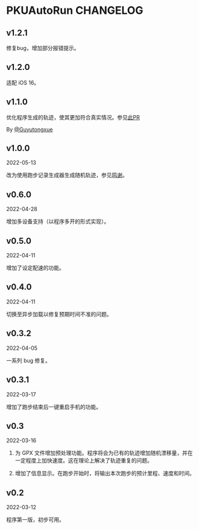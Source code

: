 # PKUAutoRun CHANGELOG

## v1.2.1

修复bug，增加部分报错提示。

## v1.2.0

适配 iOS 16。

## v1.1.0

优化程序生成的轨迹，使其更加符合真实情况。参见[此PR](https://github.com/yiguanxianyu/PKUAutoRun/pull/4)

By [@Guyutongxue](https://github.com/Guyutongxue)

## v1.0.0

2022-05-13

改为使用跑步记录生成器生成随机轨迹，参见[鸣谢](https://github.com/yiguanxianyu/PKUAutoRun#鸣谢)。

## v0.6.0

2022-04-28

增加多设备支持（以程序多开的形式实现）。

## v0.5.0

2022-04-11

增加了设定配速的功能。

## v0.4.0

2022-04-11

切换至异步加载以修复预期时间不准的问题。

## v0.3.2

2022-04-05

一系列 bug 修复。

## v0.3.1

2022-03-17

增加了跑步结束后一键重启手机的功能。

## v0.3

2022-03-16

1. 为 GPX 文件增加预处理功能。程序将会为已有的轨迹增加随机漂移量，并在一定程度上加快速度。这在理论上解决了轨迹重复的问题。

2. 增加了信息显示。在跑步开始时，将输出本次跑步的预计里程、速度和时间。

## v0.2

2022-03-12

程序第一版，初步可用。
